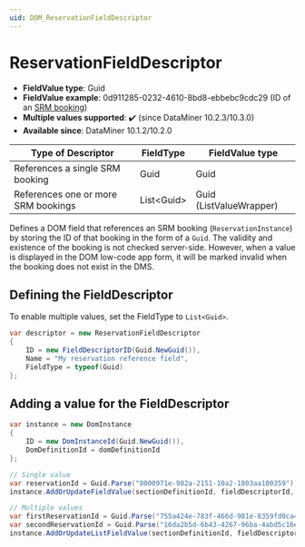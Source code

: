```yaml
---
uid: DOM_ReservationFieldDescriptor
---
```


# ReservationFieldDescriptor

- **FieldValue type**: Guid
- **FieldValue example**: 0d911285-0232-4610-8bd8-ebbebc9cdc29 (ID of an [SRM booking](xref:srm_instantiations#booking))
- **Multiple values supported**: :heavy_check_mark: (since DataMiner 10.2.3/10.3.0)
- **Available since**: DataMiner 10.1.2/10.2.0

| Type of Descriptor | FieldType | FieldValue type |
|--------------------|-----------|-----------------|
| References a single SRM booking | Guid | Guid |
| References one or more SRM bookings | List\<Guid\> | Guid (ListValueWrapper) |

Defines a DOM field that references an SRM booking (`ReservationInstance`) by storing the ID of that booking in the form of a `Guid`. The validity and existence of the booking is not checked server-side. However, when a value is displayed in the DOM low-code app form, it will be marked invalid when the booking does not exist in the DMS.

## Defining the FieldDescriptor

To enable multiple values, set the FieldType to `List<Guid>`.

```csharp
var descriptor = new ReservationFieldDescriptor
{
    ID = new FieldDescriptorID(Guid.NewGuid()),
    Name = "My reservation reference field",
    FieldType = typeof(Guid)
};
```

## Adding a value for the FieldDescriptor

```csharp
var instance = new DomInstance
{
    ID = new DomInstanceId(Guid.NewGuid()),
    DomDefinitionId = domDefinitionId
};

// Single value
var reservationId = Guid.Parse("8000971e-982a-2151-10a2-1803aa100359");
instance.AddOrUpdateFieldValue(sectionDefinitionId, fieldDescriptorId, reservationId);

// Multiple values
var firstReservationId = Guid.Parse("755a424e-783f-466d-981e-8359fd0ca426");
var secondReservationId = Guid.Parse("16da2b5d-6b43-4267-96ba-4abd5c16ee2b");
instance.AddOrUpdateListFieldValue(sectionDefinitionId, fieldDescriptorId, new List<Guid> { firstReservationId, secondReservationId });
```
